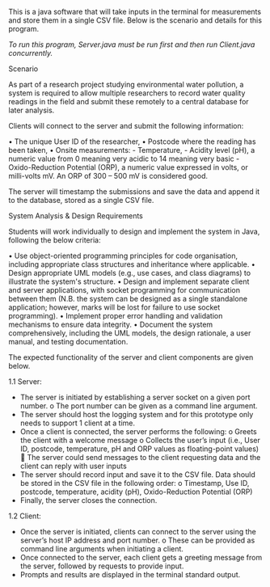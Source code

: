 This is a java software that will take inputs in the terminal for measurements and store them in a single CSV file.
Below is the scenario and details for this program. 

*To run this program, Server.java must be run first and then run Client.java concurrently.*

Scenario

As part of a research project studying environmental water pollution, a system is required to allow multiple researchers to record water quality readings in the field and submit these remotely to a central database for later analysis.

Clients will connect to the server and submit the following information:

  •	The unique User ID of the researcher,
  •	Postcode where the reading has been taken,
  •	Onsite measurements: 
    -	Temperature,
    -	Acidity level (pH), a numeric value from 0 meaning very acidic to 14 meaning very basic
    -	Oxido-Reduction Potential (ORP), a numeric value expressed in volts, or milli-volts mV.  An ORP of 300 – 500 mV is            considered good.

The server will timestamp the submissions and save the data and append it to the database, stored as a single CSV file.


System Analysis & Design Requirements

Students will work individually to design and implement the system in Java, following the below criteria:

  •	Use object-oriented programming principles for code organisation, including appropriate class structures and inheritance where applicable.
  •	Design appropriate UML models (e.g., use cases, and class diagrams) to illustrate the system's structure.
  •	Design and implement separate client and server applications, with socket programming for communication between them          (N.B. the system can be designed as a single standalone application; however, marks will be lost for failure to use           socket programming).
  •	Implement proper error handling and validation mechanisms to ensure data integrity.
  •	Document the system comprehensively, including the UML models, the design rationale, a user manual, and testing               documentation.



The expected functionality of the server and client components are given below.

1.1 Server:
  -	The server is initiated by establishing a server socket on a given port number. 
      o	The port number can be given as a command line argument.
  -	The server should host the logging system and for this prototype only needs to support 1 client at a time.
  -	Once a client is connected, the server performs the following:
      o	Greets the client with a welcome message 
      o	Collects the user’s input (i.e., User ID, postcode, temperature, pH and ORP values as floating-point values)
          	The server could send messages to the client requesting data and the client can reply with user inputs
  -	The server should record input and save it to the CSV file.  Data should be stored in the CSV file in the following order:
      o	Timestamp, Use ID, postcode, temperature, acidity (pH), Oxido-Reduction Potential (ORP)
  -	Finally, the server closes the connection.

1.2 Client:
  -	Once the server is initiated, clients can connect to the server using the server’s host IP address and port number. 
      o	These can be provided as command line arguments when initiating a client.
  -	Once connected to the server, each client gets a greeting message from the server, followed by requests to provide input.
  -	Prompts and results are displayed in the terminal standard output.

